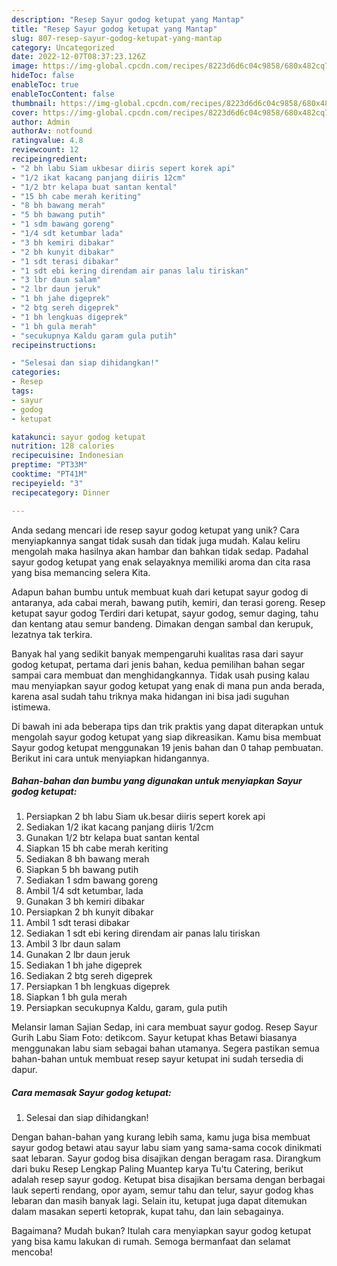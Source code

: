 ```yaml
---
description: "Resep Sayur godog ketupat yang Mantap"
title: "Resep Sayur godog ketupat yang Mantap"
slug: 807-resep-sayur-godog-ketupat-yang-mantap
category: Uncategorized
date: 2022-12-07T08:37:23.126Z
image: https://img-global.cpcdn.com/recipes/8223d6d6c04c9858/680x482cq70/sayur-godog-ketupat-foto-resep-utama.jpg
hideToc: false
enableToc: true
enableTocContent: false
thumbnail: https://img-global.cpcdn.com/recipes/8223d6d6c04c9858/680x482cq70/sayur-godog-ketupat-foto-resep-utama.jpg
cover: https://img-global.cpcdn.com/recipes/8223d6d6c04c9858/680x482cq70/sayur-godog-ketupat-foto-resep-utama.jpg
author: Admin
authorAv: notfound
ratingvalue: 4.8
reviewcount: 12
recipeingredient:
- "2 bh labu Siam ukbesar diiris sepert korek api"
- "1/2 ikat kacang panjang diiris 12cm"
- "1/2 btr kelapa buat santan kental"
- "15 bh cabe merah keriting"
- "8 bh bawang merah"
- "5 bh bawang putih"
- "1 sdm bawang goreng"
- "1/4 sdt ketumbar lada"
- "3 bh kemiri dibakar"
- "2 bh kunyit dibakar"
- "1 sdt terasi dibakar"
- "1 sdt ebi kering direndam air panas lalu tiriskan"
- "3 lbr daun salam"
- "2 lbr daun jeruk"
- "1 bh jahe digeprek"
- "2 btg sereh digeprek"
- "1 bh lengkuas digeprek"
- "1 bh gula merah"
- "secukupnya Kaldu garam gula putih"
recipeinstructions:

- "Selesai dan siap dihidangkan!"
categories:
- Resep
tags:
- sayur
- godog
- ketupat

katakunci: sayur godog ketupat 
nutrition: 128 calories
recipecuisine: Indonesian
preptime: "PT33M"
cooktime: "PT41M"
recipeyield: "3"
recipecategory: Dinner

---
```





Anda sedang mencari ide resep sayur godog ketupat yang unik? Cara menyiapkannya sangat tidak susah dan tidak juga mudah. Kalau keliru mengolah maka hasilnya akan hambar dan bahkan tidak sedap. Padahal sayur godog ketupat yang enak selayaknya memiliki aroma dan cita rasa yang bisa memancing selera Kita.





Adapun bahan bumbu untuk membuat kuah dari ketupat sayur godog di antaranya, ada cabai merah, bawang putih, kemiri, dan terasi goreng. Resep ketupat sayur godog Terdiri dari ketupat, sayur godog, semur daging, tahu dan kentang atau semur bandeng. Dimakan dengan sambal dan kerupuk, lezatnya tak terkira.

Banyak hal yang sedikit banyak mempengaruhi kualitas rasa dari sayur godog ketupat, pertama dari jenis bahan, kedua pemilihan bahan segar sampai cara membuat dan menghidangkannya. Tidak usah pusing kalau mau menyiapkan sayur godog ketupat yang enak di mana pun anda berada, karena asal sudah tahu triknya maka hidangan ini bisa jadi suguhan istimewa.






Di bawah ini ada beberapa tips dan trik praktis yang dapat diterapkan untuk mengolah sayur godog ketupat yang siap dikreasikan. Kamu bisa membuat Sayur godog ketupat menggunakan 19 jenis bahan dan 0 tahap pembuatan. Berikut ini cara untuk menyiapkan hidangannya.

<!--inarticleads1-->

##### Bahan-bahan dan bumbu yang digunakan untuk menyiapkan Sayur godog ketupat:

1. Persiapkan 2 bh labu Siam uk.besar diiris sepert korek api
1. Sediakan 1/2 ikat kacang panjang diiris 1/2cm
1. Gunakan 1/2 btr kelapa buat santan kental
1. Siapkan 15 bh cabe merah keriting
1. Sediakan 8 bh bawang merah
1. Siapkan 5 bh bawang putih
1. Sediakan 1 sdm bawang goreng
1. Ambil 1/4 sdt ketumbar, lada
1. Gunakan 3 bh kemiri dibakar
1. Persiapkan 2 bh kunyit dibakar
1. Ambil 1 sdt terasi dibakar
1. Sediakan 1 sdt ebi kering direndam air panas lalu tiriskan
1. Ambil 3 lbr daun salam
1. Gunakan 2 lbr daun jeruk
1. Sediakan 1 bh jahe digeprek
1. Sediakan 2 btg sereh digeprek
1. Persiapkan 1 bh lengkuas digeprek
1. Siapkan 1 bh gula merah
1. Persiapkan secukupnya Kaldu, garam, gula putih


Melansir laman Sajian Sedap, ini cara membuat sayur godog. Resep Sayur Gurih Labu Siam Foto: detikcom. Sayur ketupat khas Betawi biasanya menggunakan labu siam sebagai bahan utamanya. Segera pastikan semua bahan-bahan untuk membuat resep sayur ketupat ini sudah tersedia di dapur. 

<!--inarticleads2-->

##### Cara memasak Sayur godog ketupat:


1. Selesai dan siap dihidangkan!

Dengan bahan-bahan yang kurang lebih sama, kamu juga bisa membuat sayur godog betawi atau sayur labu siam yang sama-sama cocok dinikmati saat lebaran. Sayur godog bisa disajikan dengan beragam rasa. Dirangkum dari buku Resep Lengkap Paling Muantep karya Tu&#39;tu Catering, berikut adalah resep sayur godog. Ketupat bisa disajikan bersama dengan berbagai lauk seperti rendang, opor ayam, semur tahu dan telur, sayur godog khas lebaran dan masih banyak lagi. Selain itu, ketupat juga dapat ditemukan dalam masakan seperti ketoprak, kupat tahu, dan lain sebagainya. 

Bagaimana? Mudah bukan? Itulah cara menyiapkan sayur godog ketupat yang bisa kamu lakukan di rumah. Semoga bermanfaat dan selamat mencoba!

